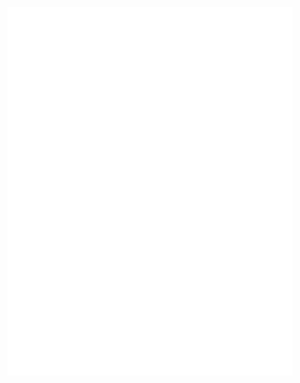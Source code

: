 ![](https://github.com/JayeshHadke/JayeshHadke/blob/4858bc321a2a1d4bd0b9c44f08d196c0b9e7b5d0/image.svg)
